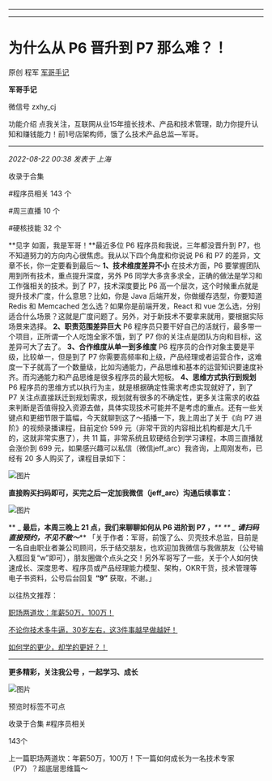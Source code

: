 ----------------------------------------
----------------------------------------
#  为什么从 P6 晋升到 P7 那么难？！

原创 程军  [ 军哥手记 ](javascript:void\(0\);)

**军哥手记** ![]()

微信号 zxhy_cj

功能介绍 点我关注，互联网从业15年擅长技术、产品和技术管理，助力你提升认知和赚钱能力！前1号店架构师，饿了么技术产品总监—军哥。

____

_2022-08-22 00:38_ _发表于 上海_

收录于合集

#程序员相关 143 个

#周三直播 10 个

#硬核技能 32 个

**见字 如面，我是军哥！**最近多位 P6 程序员和我说，三年都没晋升到 P7，也不知道努力的方向内心很焦虑。我从以下四个角度和你说说 P6 和 P7
的差异，文章不长，你一定要看到最后～ **1、技术维度差异不小** 在技术方面，P6 要掌握团队用到所有技术，重点提升深度，另外 P6
同学大多贪多求全，正确的做法是学习和工作强相关的技术。到了 P7，技术深度要比 P6 高一个层次，这个时候重点就是提升技术广度，什么意思？比如，你是
Java 后端开发，你做缓存选型，你要知道 Redis 和 Memcached 怎么选？如果你是前端开发，React 和 vue
怎么选，分别适合什么场景？这就是广度问题了。另外，对于新技术不要拿来就用，要根据实际场景来选择。 **2、职责范围差异巨大** P6
程序员只要干好自己的活就行，最多带一个项目，正所谓一个人吃饱全家不饿，到了 P7 你的关注点是团队方向和目标，这差异可大了去了。
**3、合作维度从单一到多维度** P6 程序员的合作对象主要是平级，比较单一，但是到了 P7
你需要高频率和上级，产品经理或者运营合作，这难度一下子就高了一个数量级，比如沟通能力，产品思维和基本的运营知识要速度补齐。而沟通能力和产品思维是很多程序员的最大短板。
**4、思维方式执行到规划** P6 程序员的思维方式以执行为主，就是根据确定性需求考虑实现就好了，到了 P7
关注点直接跃迁到规划需求，规划就有很多的不确定性，更多关注需求的收益来判断是否值得投入资源去做，具体实现技术可能并不是考虑的重点。还有一些关键点和更细节限于篇幅，今天就聊到这了～插播一下，我上周出了关于《向
P7 进阶》的视频录播课程，目前定价 599 元（非常干货的内容相比机构都是大几千的，这就非常实惠了），共 11
篇，非常系统且软硬结合到学习课程，本周三直播就会涨价到 699 元，如果感兴趣可以私信（微信jeff_arc）我咨询，上周刚发布，已经有 20
多人购买了，课程目录如下：

![图片](https://mmbiz.qpic.cn/mmbiz_jpg/zoS8kK5mlOlQjVXpwz3DDd29jaMqGfXL2psqy7zzJkJic0iaO5mYmZfdAahEHBCC4rU6D6komeLNh8ZYDpmP4oZg/640?wx_fmt=jpeg)

  
 **直接购买扫码即可，买完之后一定加我微信（jeff_arc）沟通后续事宜：**

![图片](https://mmbiz.qpic.cn/mmbiz_png/zoS8kK5mlOlQjVXpwz3DDd29jaMqGfXLsp2v4ibFmurXaicmZX3UqgarCicGOffRhs2fwRrWO3HKx2ibsiaT75AlZyQ/640?wx_fmt=png)

 ** _ **最后，本周三晚上 21 点，我们来聊聊如何从 P6 进阶到 P7 ，**_** ** _ **请扫码直接预约，不见不散～**_**
「关于作者：军哥，前饿了么、贝壳技术总监，目前是一名自由职业者兼公司顾问，乐于结交朋友，也欢迎加我微信与我做朋友（公号输入框回复“w”即可），朋友圈做个点头之交！另外军哥写了一些，关于个人如何快速成长、深度思考、程序员或产品经理能力模型、架构，OKR干货，技术管理等电子书资料，公号后台回复
**“9”** 获取，不谢。」  

以往热文推荐：

[职场两道坎：年薪50万，100万！](http://mp.weixin.qq.com/s?__biz=MzA3MDU2MjM4Ng==&mid=2247496522&idx=1&sn=48794a181eb988a63444e012dcf71edb&chksm=9f385477a84fdd61f02c3e8f27c861f486dfe0dc3292837d211c8c321d413232a3123d8dc89d&scene=21#wechat_redirect)  

[不论你技术多牛逼，30岁左右，这3件事越早做越好！](http://mp.weixin.qq.com/s?__biz=MzA3MDU2MjM4Ng==&mid=2247496381&idx=1&sn=eac150001503f6971680fd77f34be201&chksm=9f385580a84fdc963d095e293555a9248769a064f8ab0f214c178720aae50b6ccc0560fa5cb3&scene=21#wechat_redirect)

[如何学的更少，却学的更好？！](http://mp.weixin.qq.com/s?__biz=MzA3MDU2MjM4Ng==&mid=2247496516&idx=1&sn=bc75b4cf2063239deb53f0d7b1838b00&chksm=9f385479a84fdd6f6078e763a76ed92e65efc222afac46a4052c7d41cf6574b293e84834094d&scene=21#wechat_redirect)  

  

* * *

  

 **更多精彩，关注我公号** **，一起学习、成长**

![图片](https://mmbiz.qpic.cn/mmbiz_png/b96CibCt70iaajvl7fD4ZCicMcjhXMp1v6UibM134tIsO1j5yqHyNhh9arj090oAL7zGhRJRq6cFqFOlDZMleLl4pw/640?wx_fmt=png)

预览时标签不可点

收录于合集 #程序员相关

143个

上一篇职场两道坎：年薪50万，100万！下一篇如何成长为一名技术专家（P7）？超底层思维篇～

